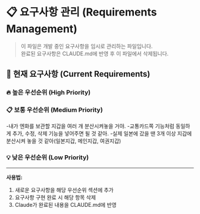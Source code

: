 # 📋 요구사항 관리 (Requirements Management)

> 이 파일은 개발 중인 요구사항을 임시로 관리하는 파일입니다.  
> 완료된 요구사항은 CLAUDE.md에 반영 후 이 파일에서 삭제됩니다.

## 📌 현재 요구사항 (Current Requirements)

### 🔥 높은 우선순위 (High Priority)
<!-- 긴급하게 처리해야 할 요구사항들 -->


### 📋 보통 우선순위 (Medium Priority)
<!-- 일반적인 기능 개선 및 추가 요구사항들 -->
-내가 엔화를 보관할 지갑을 여러 개 분산시켜놓을 거야.
-교통카드쪽 기능처럼 동일하게 추가, 수정, 삭제 기능을 넣어주면 될 것 같아.
-실제 일본에 갔을 땐 3개 이상 지갑에 분산시켜 놓을 것 같아(일본지갑, 메인지갑, 여권지갑)

### 💡 낮은 우선순위 (Low Priority)
<!-- 나중에 고려해볼 수 있는 요구사항들 -->

---
**사용법:**
1. 새로운 요구사항을 해당 우선순위 섹션에 추가
2. 요구사항 구현 완료 시 해당 항목 삭제
3. Claude가 완료된 내용을 CLAUDE.md에 반영